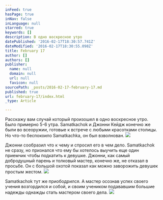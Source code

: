 ```yaml
---
inFeed: true
hasPage: true
inNav: false
inLanguage: null
starred: true
keywords: []
description: В одно воскресное утро
datePublished: '2016-02-17T18:30:57.741Z'
dateModified: '2016-02-17T18:30:55.098Z'
title: February 17
author: []
authors: []
publisher:
  name: null
  domain: null
  url: null
  favicon: null
sourcePath: _posts/2016-02-17-february-17.md
published: true
url: february-17/index.html
_type: Article

---
```

Расскажу вам случай который произошел в одно воскресное утро. Было примерно 5-6 утра.  Samatkachok и Джонни Кейдж конечно же были во всеоружии, готовые к встрече с любыми красотками столицы. Но что-то беспокоило Samatkachka, он был взволнован. ![](https://the-grid-user-content.s3-us-west-2.amazonaws.com/316d7b59-61a6-4aed-baac-798144197e8d.jpg)

Джонни сообразил что к чему и спросил его в чем дело. Samatkachok не сразу, но признался что ему бы хотелось выучить еще один приемчик чтобы подкатить к девушке. Джонни, как самый добродушный парень и толковый мастер, конечно же, не отказал в просьбе. Он с большой охотой показал как можно заворожить девушек простым жестом.
![](https://the-grid-user-content.s3-us-west-2.amazonaws.com/2b1a5332-79dc-45de-92ed-77fbf9d46461.jpg)

Samatkachok тут же приободрился. А мастер осознав успех своего учения возгордился и собой, и своим учеником подававшим большие надежды однажды стать мастером своего дела. ![](https://the-grid-user-content.s3-us-west-2.amazonaws.com/80d72e3f-f2de-4d41-8e15-2373a4a89297.jpg)